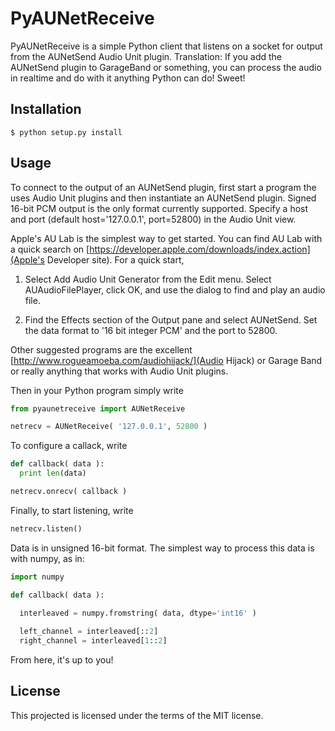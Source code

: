 # PyAUNetReceive

PyAUNetReceive is a simple Python client that listens on a socket for output from the AUNetSend Audio Unit plugin. Translation: If you add the AUNetSend plugin to GarageBand or something, you can process the audio in realtime and do with it anything Python can do! Sweet!

## Installation

    $ python setup.py install

## Usage

To connect to the output of an AUNetSend plugin, first start a program the uses Audio Unit plugins and then instantiate an AUNetSend plugin. Signed 16-bit PCM output is the only format currently supported. Specify a host and port (default host='127.0.0.1', port=52800) in the Audio Unit view.

Apple's AU Lab is the simplest way to get started. You can find AU Lab with a quick search on [https://developer.apple.com/downloads/index.action](Apple's Developer site). For a quick start,

1. Select Add Audio Unit Generator from the Edit menu. Select AUAudioFilePlayer, click OK, and use the dialog to find and play an audio file.

2. Find the Effects section of the Output pane and select AUNetSend. Set the data format to '16 bit integer PCM' and the port to 52800.

Other suggested programs are the excellent [http://www.rogueamoeba.com/audiohijack/](Audio Hijack) or Garage Band or really anything that works with Audio Unit plugins.

Then in your Python program simply write

```python
from pyaunetreceive import AUNetReceive

netrecv = AUNetReceive( '127.0.0.1', 52800 )
```
    
To configure a callack, write

```python
def callback( data ):
  print len(data)

netrecv.onrecv( callback )
```

Finally, to start listening, write

```python
netrecv.listen()
```

Data is in unsigned 16-bit format. The simplest way to process this data is with numpy, as in:

```python
import numpy

def callback( data ):
  
  interleaved = numpy.fromstring( data, dtype='int16' )

  left_channel = interleaved[::2]
  right_channel = interleaved[1::2]
```

From here, it's up to you!

## License

This projected is licensed under the terms of the MIT license.
